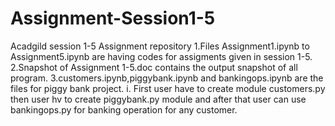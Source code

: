 # Assignment-Session1-5
Acadgild session 1-5 Assignment repository
1.Files Assignment1.ipynb to Assignment5.ipynb are having codes for assigments given in session 1-5.
2.Snapshot of Assignment 1-5.doc contains the output snapshot of all program.
3.customers.ipynb,piggybank.ipynb and bankingops.ipynb are the files for piggy bank project.
 i. First user have to create module customers.py then user hv to create piggybank.py module and after that user can use 
    bankingops.py for banking operation for any customer.
